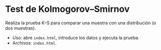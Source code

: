 # Test de Kolmogorov–Smirnov

Realiza la prueba K–S para comparar una muestra con una distribución (o dos muestras).

- Uso: abre `index.html`, introduce los datos y ejecuta la prueba.
- Archivos: `index.html`.


